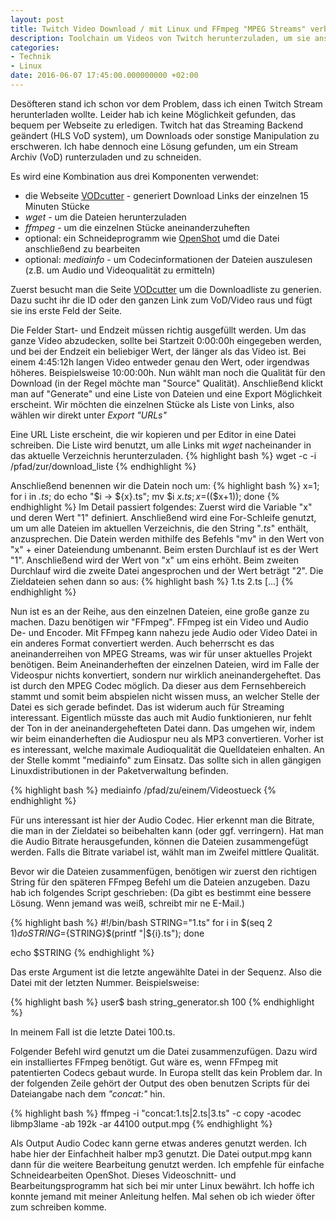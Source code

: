 ```yaml
---
layout: post
title: Twitch Video Download / mit Linux und FFmpeg "MPEG Streams" verbinden
description: Toolchain um Videos von Twitch herunterzuladen, um sie anschließend zu konvertieren.
categories:
- Technik
- Linux
date: 2016-06-07 17:45:00.000000000 +02:00
---
```

Desöfteren stand ich schon vor dem Problem, dass ich einen Twitch Stream herunterladen wollte. Leider hab ich keine Möglichkeit gefunden, das bequem per Webseite zu erledigen. Twitch hat das Streaming Backend geändert (HLS VoD system), um Downloads oder sonstige Manipulation zu erschweren. Ich habe dennoch eine Lösung gefunden, um ein Stream Archiv (VoD) runterzuladen und zu schneiden. 

Es wird eine Kombination aus drei Komponenten verwendet:

* die Webseite [VODcutter](ttp://twitch.center/vodcutter) - generiert Download Links der einzelnen 15 Minuten Stücke
* *wget* - um die Dateien herunterzuladen
* *ffmpeg* - um die einzelnen Stücke aneinanderzuheften
* optional: ein Schneideprogramm wie [OpenShot](http://openshot.org/) umd die Datei anschließend zu bearbeiten
* optional: *mediainfo* - um Codecinformationen der Dateien auszulesen (z.B. um Audio und Videoqualität zu ermitteln)


Zuerst besucht man die Seite [VODcutter](http://twitch.center/vodcutter) um die Downloadliste zu generien. Dazu sucht ihr die ID oder den ganzen Link zum VoD/Video raus und fügt sie ins erste Feld der Seite.

Die Felder Start- und Endzeit müssen richtig ausgefüllt werden. Um das ganze Video abzudecken, sollte bei Startzeit 0:00:00h eingegeben werden, und bei der Endzeit ein beliebiger Wert, der länger als das Video ist. Bei einem 4:45:12h langen Video entweder genau den Wert, oder irgendwas höheres. Beispielsweise 10:00:00h.
Nun wählt man noch die Qualität für den Download (in der Regel möchte man "Source" Qualität).
Anschließend klickt man auf "Generate" und eine Liste von Dateien und eine Export Möglichkeit erscheint. Wir möchten die einzelnen Stücke als Liste von Links, also wählen wir direkt unter *Export* *"URLs"*

Eine URL Liste erscheint, die wir kopieren und per Editor in eine Datei schreiben. Die Liste wird benutzt, um alle Links mit *wget* nacheinander in das aktuelle Verzeichnis herunterzuladen.
{% highlight bash %}
wget -c -i /pfad/zur/download_liste
{% endhighlight %}

Anschließend benennen wir die Datein noch um:
{% highlight bash %}
x=1; for i in *.ts*; do echo "$i -> ${x}.ts"; mv $i ${x}.ts; x=$(($x+1)); done
{% endhighlight %}
Im Detail passiert folgendes:
Zuerst wird die Variable "x" und deren Wert "1" definiert. Anschließend wird eine For-Schleife genutzt, um um alle Dateien im aktuellen Verzeichnis, die den String "*.ts*" enthält, anzusprechen. Die Datein werden mithilfe des Befehls "mv" in den Wert von "x" + einer Dateiendung umbenannt. Beim ersten Durchlauf ist es der Wert "1". Anschließend wird der Wert von "x" um eins erhöht. Beim zweiten Durchlauf wird die zweite Datei angesprochen und der Wert beträgt "2".
Die Zieldateien sehen dann so aus:
{% highlight bash %}
1.ts
2.ts
[...]
{% endhighlight %}

Nun ist es an der Reihe, aus den einzelnen Dateien, eine große ganze zu machen. Dazu benötigen wir "FFmpeg". FFmpeg ist ein Video und Audio De- und Encoder. Mit FFmpeg kann nahezu jede Audio oder Video Datei in ein anderes Format convertiert werden. Auch beherrscht es das aneinanderreihen von MPEG Streams, was wir für unser aktuelles Projekt benötigen. Beim Aneinanderheften der einzelnen Dateien, wird im Falle der Videospur nichts konvertiert, sondern nur wirklich aneinandergeheftet. Das ist durch den MPEG Codec möglich. Da dieser aus dem Fernsehbereich stammt und somit beim abspielen nicht wissen muss, an welcher Stelle der Datei es sich gerade befindet. Das ist widerum auch für Streaming interessant. Eigentlich müsste das auch mit Audio funktionieren, nur fehlt der Ton in der aneinandergehefteten Datei dann. Das umgehen wir, indem wir beim einanderheften die Audiospur neu als MP3 convertieren. Vorher ist es interessant, welche maximale Audioqualität die Quelldateien enhalten. An der Stelle kommt "mediainfo" zum Einsatz. Das sollte sich in allen gängigen Linuxdistributionen in der Paketverwaltung befinden. 

{% highlight bash %}
mediainfo /pfad/zu/einem/Videostueck
{% endhighlight %}

Für uns interessant ist hier der Audio Codec.
Hier erkennt man die Bitrate, die man in der Zieldatei so beibehalten kann (oder ggf. verringern).
Hat man die Audio Bitrate herausgefunden, können die Dateien zusammengefügt werden. Falls die Bitrate variabel ist, wählt man im Zweifel mittlere Qualität. 

Bevor wir die Dateien zusammenfügen, benötigen wir zuerst den richtigen String für den späteren FFmpeg Befehl um die Dateien anzugeben.
Dazu hab ich folgendes Script geschrieben:
(Da gibt es bestimmt eine bessere Lösung. Wenn jemand was weiß, schreibt mir ne E-Mail.)

{% highlight bash %}
#!/bin/bash
STRING="1.ts"
for i in $(seq 2 $1)
do
    STRING=${STRING}$(printf "|${i}.ts");
done

echo $STRING
{% endhighlight %}

Das erste Argument ist die letzte angewählte Datei in der Sequenz. Also die Datei mit der letzten Nummer.
Beispielsweise:

{% highlight bash %}
user$ bash string_generator.sh 100
{% endhighlight %}
 
In meinem Fall ist die letzte Datei 100.ts.

Folgender Befehl wird genutzt um die Datei zusammenzufügen. Dazu wird ein installiertes FFmpeg benötigt. Gut wäre es, wenn FFmpeg mit patentierten Codecs gebaut wurde. In Europa stellt das kein Problem dar. In der folgenden Zeile gehört der Output des oben benutzen Scripts für dei Dateiangabe nach dem *"concat:"* hin.

{% highlight bash %}
ffmpeg -i "concat:1.ts|2.ts|3.ts" -c copy -acodec libmp3lame -ab 192k -ar 44100 output.mpg
{% endhighlight %}

Als Output Audio Codec kann gerne etwas anderes genutzt werden. Ich habe hier der Einfachheit halber mp3 genutzt.
Die Datei output.mpg kann dann für die weitere Bearbeitung genutzt werden. Ich empfehle für einfache Schneidearbeiten OpenShot. Dieses Videoschnitt- und Bearbeitungsprogramm hat sich bei mir unter Linux bewährt. 
Ich hoffe ich konnte jemand mit meiner Anleitung helfen. 
Mal sehen ob ich wieder öfter zum schreiben komme.
